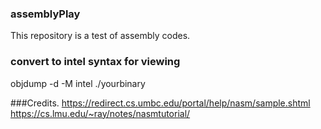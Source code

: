 ### assemblyPlay
This repository is a test of assembly codes.

### convert to intel syntax for viewing
objdump -d -M intel ./yourbinary

###Credits.
https://redirect.cs.umbc.edu/portal/help/nasm/sample.shtml
https://cs.lmu.edu/~ray/notes/nasmtutorial/
